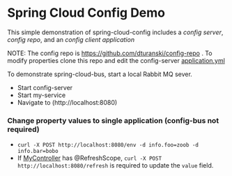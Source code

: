 Spring Cloud Config Demo
========================

This simple demonstration of spring-cloud-config includes a *config server*, *config repo*, and an *config client application*

NOTE: The config repo is https://github.com/dturanski/config-repo . To modify properties clone this repo and edit the config-server [application.yml](./config-server/src/main/resources/application.yml)

To demonstrate spring-cloud-bus, start a local Rabbit MQ sever.

* Start config-server
* Start my-service
* Navigate to (http://localhost:8080)

### Change property values to single application (config-bus not required)

*  `curl -X POST http://localhost:8080/env -d info.foo=zoob -d info.bar=bobo`
*  If [MyController](./my-service/src/main/java/com/example/MyController.java) has @RefreshScope, `curl -X POST http://localhost:8080/refresh` is required to update the `value` field.


